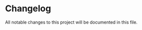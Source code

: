# Changelog

All notable changes to this project will be documented in this file.

<!--lint disable no-undefined-references>

## [0.0.4] - 2020-10-19

- Add section about semantic line breaks

## [0.0.3] - 2020-10-08

- Add HTTP calls info to code.md

## [0.0.2] - 2020-01-02

- Add missing link descriptions

## [0.0.1] - 2019-12-31

### Added

- Initial version

<!--lint enable no-undefined-references>
